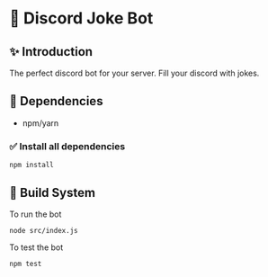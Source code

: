 # 🤡 Discord Joke Bot

## ✨ Introduction
The perfect discord bot for your server. Fill your discord with jokes.

## 📝 Dependencies
- npm/yarn

### ✅ Install all dependencies
```
npm install
```

## 🚀 Build System

To run the bot
```
node src/index.js
```

To test the bot
```
npm test
```
